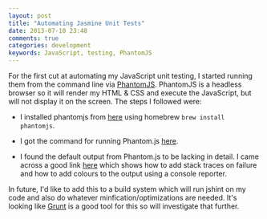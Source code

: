 ```yaml
---
layout: post
title: "Automating Jasmine Unit Tests"
date: 2013-07-10 23:48
comments: true
categories: development
keywords: JavaScript, testing, PhantomJS
---
```


For the first cut at automating my JavaScript unit testing, I started running them from the command line via [PhantomJS][]. PhantomJS is a headless browser so it will render my HTML & CSS and execute the JavaScript, but will not display it on the screen. The steps I followed were:

* I installed phantomjs from [here](http://phantomjs.org/download.html) using homebrew `brew install phantomjs`.

* I got the command for running Phantom.js [here](
http://kilon.org/blog/2013/01/running-jasmine-tests-with-phantomjs/).

* I found the default output from Phantom.js to be lacking in detail. I came across a good link [here](http://blog.jphpsf.com/2012/10/31/running-Jasmine-tests-with-Phantom-js-or-Webdriver) which shows how to add stack traces on failure and how to add colours to the output using a console reporter.

In future, I'd like to add this to a build system which will run jshint on my code and also do whatever minfication/optimizations are needed. It's looking like [Grunt][] is a good tool for this so will investigate that further.

[Grunt]: http://gruntjs.com/
[PhantomJS]: http://phantomjs.org/